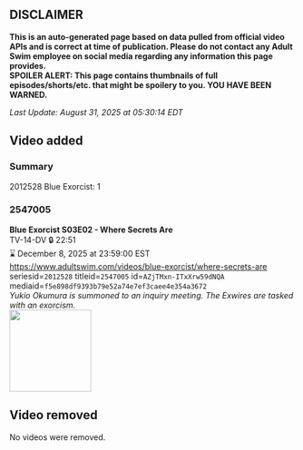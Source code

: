 ## DISCLAIMER
**This is an auto-generated page based on data pulled from official video APIs and is correct at time of publication. Please do not contact any Adult Swim employee on social media regarding any information this page provides.**  
**SPOILER ALERT: This page contains thumbnails of full episodes/shorts/etc. that might be spoilery to you. YOU HAVE BEEN WARNED.**  

_Last Update: August 31, 2025 at 05:30:14 EDT_
## Video added
### Summary
2012528 Blue Exorcist: 1  
### 2547005
**Blue Exorcist S03E02 - Where Secrets Are**  
TV-14-DV 🔒 22:51  
⌛ December 8, 2025 at 23:59:00 EST  
https://www.adultswim.com/videos/blue-exorcist/where-secrets-are  
seriesid=`2012528` titleid=`2547005` id=`AZjTMxn-ITxXrw59dNQA` mediaid=`f5e898df9393b79e52a74e7ef3caee4e354a3672`  
_Yukio Okumura is summoned to an inquiry meeting. The Exwires are tasked with an exorcism._  
<a href="https://media.cdn.adultswim.com/uploads/20250822/thumbnails/2_258221513146-BEX-SIS_AdvStills_Ep2.jpg"><img src="https://media.cdn.adultswim.com/uploads/20250822/thumbnails/2_258221513146-BEX-SIS_AdvStills_Ep2.jpg" height="144px" /></a>
## Video removed
No videos were removed.  
